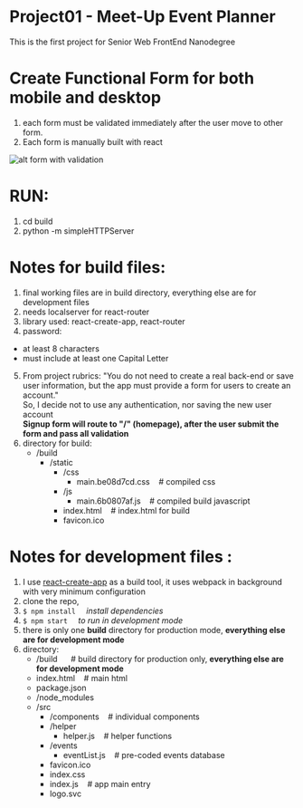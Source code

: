 # Project01 - Meet-Up Event Planner
This is the first project for Senior Web FrontEnd Nanodegree

# Create Functional Form for both mobile and desktop
1. each form must be validated immediately after the user move to other form.
2. Each form is manually built with react 

![alt form with validation](https://udacity-github-sync-content.s3.amazonaws.com/_imgs/10086/1474847917/Animation_2.gif "Logo Title Text 1")

# RUN:
1. cd build 
2. python -m simpleHTTPServer <port>

# Notes for build files:
1. final working files are in build directory, everything else are for development files 
2. needs localserver for react-router
3. library used: react-create-app, react-router
4. password: 
  * at least 8 characters
  * must include at least one Capital Letter
5. From project rubrics: "You do not need to create a real back-end or save user information, but the app must provide a form for users to create an account." <br/> 
   So,  I decide not to use any authentication, nor saving the new user account <br/>
**Signup form will route to "/" (homepage), after the user submit the form and pass all validation**
6. directory for build:
   * /build
     * /static
       * /css
         * main.be08d7cd.css  &nbsp;&nbsp; # compiled css
       * /js      
         * main.6b0807af.js   &nbsp;&nbsp; # compiled build javascript
       * index.html           &nbsp;&nbsp; # index.html for build
       * favicon.ico

# Notes for development files :
1. I use <a href="https://facebook.github.io/react/blog/2016/07/22/create-apps-with-no-configuration.html">react-create-app</a> as a build tool, it uses webpack in background with very minimum configuration
2. clone the repo, 
3. `$ npm install `  &nbsp;    *install dependencies*
4. `$ npm start `  &nbsp;  *to run in development mode*
5. there is only one **build** directory for production mode, **everything else are for development mode**
6. directory: 
   * /build        &nbsp;&nbsp; &nbsp;&nbsp;# build directory for production only, **everything else are for development mode**
   * index.html    &nbsp;&nbsp; # main html 
   * package.json
   * /node_modules
   * /src
     * /components &nbsp;&nbsp; # individual components
     * /helper
       * helper.js &nbsp;&nbsp; # helper functions
     * /events
       * eventList.js &nbsp;&nbsp; # pre-coded events database
     * favicon.ico
     * index.css
     * index.js &nbsp;&nbsp;  # app main entry
     * logo.svc
